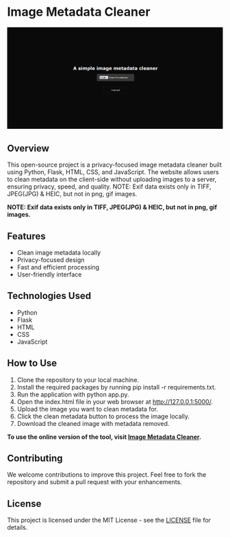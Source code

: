 # Image Metadata Cleaner
![Preview](preview.png)

## Overview
This open-source project is a privacy-focused image metadata cleaner built using Python, Flask, HTML, CSS, and JavaScript. The website allows users to clean metadata on the client-side without uploading images to a server, ensuring privacy, speed, and quality. NOTE: Exif data exists only in TIFF, JPEG(JPG) & HEIC, but not in png, gif images.

**NOTE: Exif data exists only in TIFF, JPEG(JPG) & HEIC, but not in png, gif images.**

## Features
- Clean image metadata locally
- Privacy-focused design
- Fast and efficient processing
- User-friendly interface

## Technologies Used
- Python
- Flask
- HTML
- CSS
- JavaScript

## How to Use
1. Clone the repository to your local machine.
2. Install the required packages by running pip install -r requirements.txt.
3. Run the application with python app.py.
4. Open the index.html file in your web browser at http://127.0.0.1:5000/.
5. Upload the image you want to clean metadata for.
6. Click the clean metadata button to process the image locally.
7. Download the cleaned image with metadata removed.

**To use the online version of the tool, visit [Image Metadata Cleaner](https://image-metadata-cleaner.vercel.app).**

## Contributing
We welcome contributions to improve this project. Feel free to fork the repository and submit a pull request with your enhancements.

## License
This project is licensed under the MIT License - see the [LICENSE](LICENSE) file for details.
